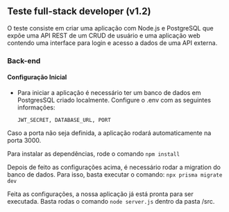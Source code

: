 ## Teste full-stack developer (v1.2)
O teste consiste em criar uma aplicação com Node.js e PostgreSQL que expõe uma API REST de um CRUD de usuário e uma aplicação web contendo uma interface para login e acesso a dados de uma API externa.

### Back-end

#### Configuração Inicial
- Para iniciar a aplicação é necessário ter um banco de dados em PostgresSQL criado localmente. Configure o .env com as seguintes informações:

  `
    JWT_SECRET,
    DATABASE_URL,
    PORT
  `

Caso a porta não seja definida, a aplicação rodará automaticamente na porta 3000.

Para instalar as dependências, rode o comando `npm install`

Depois de feito as configurações acima, é necessário rodar a migration do banco de dados. Para isso, basta executar o comando: `npx prisma migrate dev`

Feita as configurações, a nossa aplicação já está pronta para ser executada. Basta rodas o comando `node server.js` dentro da pasta /src.
